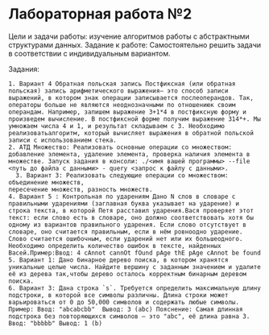 # Лабораторная работа №2

Цели и задачи работы: изучение алгоритмов работы с абстрактными структурами данных. Задание к работе: Самостоятельно решить задачи в соответствии с индивидуальным вариантом.

Задания:

    1. Вариант 4 Обратная польская запись Постфиксная (или обратная польская) запись арифметического выражения— это способ записи выражений, в котором знак операции записывается послеоперандов. Так, операторы больше не являются неоднозначными по отношениюк своим операндам. Например, запишем выражение 3+1*4 в постфиксную форму и произведем вычисление. В постфиксной форме получим выражение 314*+. Мы умножаем числа 4 и 1, и результат складываем с 3. Необходимо реализоватьалгоритм, который вычисляет выражения в обратной польской записи с использованием стека.
    2. АТД Множество: Реализовать основные операции со множеством: добавление элемента, удаление элемента, проверка наличия элемента в множестве. Запуск задания в консоли: ./<имя вашей программы> --file <путь до файла с данными> - query <запрос к файлу с данными>.
      3. Вариант 3: Реализовать следующие операции со множеством: объединение множеств,
    пересечение множеств, разность множеств.
    4. Вариант 5 : Контрольная по ударениям Дано N слов в словаре с правильными ударениями (заглавная буква указывает на ударение) и строка текста, в которой Петя расставил ударения.Вася проверяет этот текст: если слово есть в словаре, оно должно соответствовать хотя бы одному из вариантов правильного ударения. Если слово отсутствует в словаре, оно считается правильным, если в нём ровноодно ударение. Слово считается ошибочным, если ударений нет или их большеодного. Необходимо определить количество ошибок в тексте, найденных Васей.Пример:Ввод: 4 cAnnot cannOt fOund pAge thE pAge cAnnot be found
    5. Вариант 1: Дано бинарное дерево поиска, в котором хранятся уникальные целые числа. Найдите вершину с заданным значением и удалите её из дерева так,чтобы дерево осталось корректным бинарным деревом поиска.
    6. Вариант 3: Дана строка `s`. Требуется определить максимальную длину подстроки, в которой все символы различны. Длина строки может варьироваться от 0 до 50,000 символов и содержать любые символы. Пример: Ввод: "abcabcbb"  Вывод: 3 (abc) Пояснение: Самая длинная подстрока без повторяющихся символов — это "abc", её длина равна 3. Ввод: "bbbbb" Вывод: 1 (b)
